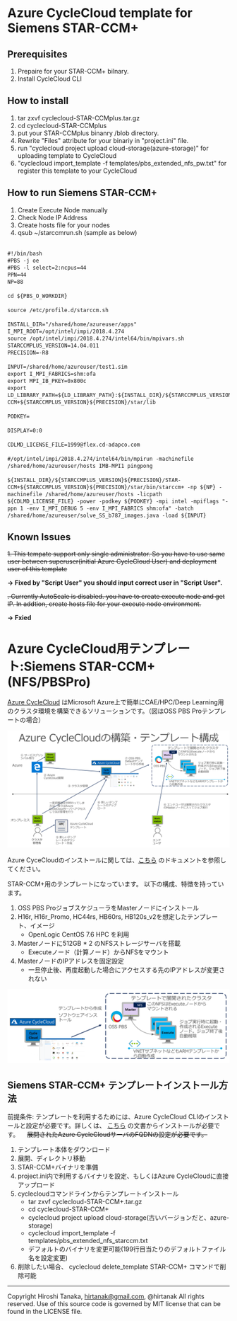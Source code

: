 # Azure CycleCloud template for Siemens STAR-CCM+

## Prerequisites

1. Prepaire for your STAR-CCM+ bilnary.
2. Install CycleCloud CLI

## How to install

1. tar zxvf cyclecloud-STAR-CCMplus.tar.gz
1. cd cyclecloud-STAR-CCMplus
1. put your STAR-CCMplus binanry /blob directory.
1. Rewrite "Files" attribute for your binariy in "project.ini" file.
1. run "cyclecloud project upload cloud-storage(azure-storage)" for uploading template to CycleCloud
1. "cyclecloud import_template -f templates/pbs_extended_nfs_pw.txt" for register this template to your CycleCloud

## How to run Siemens STAR-CCM+

1. Create Execute Node manually
2. Check Node IP Address
3. Create hosts file for your nodes
4. qsub ~/starccmrun.sh (sample as below)

<pre><code>
#!/bin/bash
#PBS -j oe
#PBS -l select=2:ncpus=44
PPN=44
NP=88

cd ${PBS_O_WORKDIR}

source /etc/profile.d/starccm.sh

INSTALL_DIR="/shared/home/azureuser/apps"
I_MPI_ROOT=/opt/intel/impi/2018.4.274
source /opt/intel/impi/2018.4.274/intel64/bin/mpivars.sh
STARCCMPLUS_VERSION=14.04.011
PRECISION=-R8

INPUT=/shared/home/azureuser/test1.sim
export I_MPI_FABRICS=shm:ofa
export MPI_IB_PKEY=0x800c
export LD_LIBRARY_PATH=${LD_LIBRARY_PATH}:${INSTALL_DIR}/${STARCCMPLUS_VERSION}${PRECISION}/STAR-CCM+${STARCCMPLUS_VERSION}${PRECISION}/star/lib

PODKEY=<removed>

DISPLAY=0:0

CDLMD_LICENSE_FILE=1999@flex.cd-adapco.com

#/opt/intel/impi/2018.4.274/intel64/bin/mpirun -machinefile /shared/home/azureuser/hosts IMB-MPI1 pingpong

${INSTALL_DIR}/${STARCCMPLUS_VERSION}${PRECISION}/STAR-CCM+${STARCCMPLUS_VERSION}${PRECISION}/star/bin/starccm+ -np ${NP} -machinefile /shared/home/azureuser/hosts -licpath ${CDLMD_LICENSE_FILE} -power -podkey ${PODKEY} -mpi intel -mpiflags "-ppn 1 -env I_MPI_DEBUG 5 -env I_MPI_FABRICS shm:ofa" -batch /shared/home/azureuser/solve_SS_b787_images.java -load ${INPUT}
</pre></code>

## Known Issues
~~1. This tempate support only single administrator. So you have to use same user between superuser(initial Azure CycleCloud User) and deployment user of this template~~

**-> Fixed by "Script User" you should input correct user in "Script User".**

~~. Currently AutoScale is disabled. you have to create execute node and get IP. In addtion, create hosts file for your execute node environment.~~

**-> Fxied**

# Azure CycleCloud用テンプレート:Siemens STAR-CCM+(NFS/PBSPro)

[Azure CycleCloud](https://docs.microsoft.com/en-us/azure/cyclecloud/) はMicrosoft Azure上で簡単にCAE/HPC/Deep Learning用のクラスタ環境を構築できるソリューションです。（図はOSS PBS Proテンプレートの場合）

![Azure CycleCloudの構築・テンプレート構成](https://raw.githubusercontent.com/hirtanak/osspbsdefault/master/AzureCycleCloud-OSSPBSDefault.png "Azure CycleCloudの構築・テンプレート構成")

Azure CyceCloudのインストールに関しては、[こちら](https://docs.microsoft.com/en-us/azure/cyclecloud/quickstart-install-cyclecloud) のドキュメントを参照してください。

STAR-CCM+用のテンプレートになっています。
以下の構成、特徴を持っています。

1. OSS PBS ProジョブスケジューラをMasterノードにインストール
1. H16r, H16r_Promo, HC44rs, HB60rs, HB120s_v2を想定したテンプレート、イメージ
	 - OpenLogic CentOS 7.6 HPC を利用 
1. Masterノードに512GB * 2 のNFSストレージサーバを搭載
	 - Executeノード（計算ノード）からNFSをマウント
1. MasterノードのIPアドレスを固定設定
	 - 一旦停止後、再度起動した場合にアクセスする先のIPアドレスが変更されない

![Siemens STAR-CCM+ テンプレート構成](https://raw.githubusercontent.com/hirtanak/scripts/master/cctemplatedefaultdiagram.png "Siemens STAR-CCM+ テンプレート構成")

## Siemens STAR-CCM+ テンプレートインストール方法

前提条件: テンプレートを利用するためには、Azure CycleCloud CLIのインストールと設定が必要です。詳しくは、 [こちら](https://docs.microsoft.com/en-us/azure/cyclecloud/install-cyclecloud-cli) の文書からインストールが必要です。 　~~展開されたAzure CycleCloudサーバのFQDNの設定が必要です。~~

1. テンプレート本体をダウンロード
1. 展開、ディレクトリ移動
1. STAR-CCM+バイナリを準備
1. project.ini内で利用するバイナリを設定、もしくはAzure CycleCloudに直接アップロード
1. cyclecloudコマンドラインからテンプレートインストール 
   - tar zxvf cyclecloud-STAR-CCM+<version>.tar.gz
   - cd cyclecloud-STAR-CCM+<version>
   - cyclecloud project upload cloud-storage(古いバージョンだと、azure-storage)
   - cyclecloud import_template -f templates/pbs_extended_nfs_starccm.txt
   - デフォルトのバイナリを変更可能(199行目当たりのデフォルトファイル名を設定変更)
1. 削除したい場合、 cyclecloud delete_template STAR-CCM+ コマンドで削除可能

***
Copyright Hiroshi Tanaka, hirtanak@gmail.com, @hirtanak All rights reserved.
Use of this source code is governed by MIT license that can be found in the LICENSE file.
